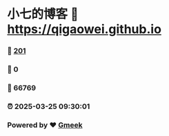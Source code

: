# 小七的博客 :link: https://qigaowei.github.io 
### :page_facing_up: [201](https://qigaowei.github.io/tag.html) 
### :speech_balloon: 0 
### :hibiscus: 66769 
### :alarm_clock: 2025-03-25 09:30:01 
### Powered by :heart: [Gmeek](https://github.com/Meekdai/Gmeek)
